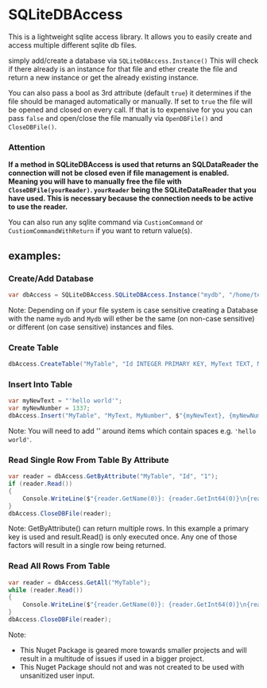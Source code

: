 # SQLiteDBAccess

This is a lightweight sqlite access library.
It allows you to easily create and access multiple different sqlite db files.

simply add/create a database via `SQLiteDBAccess.Instance()` This will check if there already is an instance for that file and ether create the file and return a new instance or get the already existing instance. 

You can also pass a bool as 3rd attribute (default `true`) it determines if the file should be managed automatically or manually. 
If set to `true` the file will be opened and closed on every call. 
If that is to expensive for you you can pass `false` and open/close the file manually via `OpenDBFile()` and `CloseDBFile()`.

### **Attention**
**If a method in SQLiteDBAccess is used that returns an SQLDataReader the connection will not be closed even if file management is enabled. 
Meaning you will have to manually free the file with `CloseDBFile(yourReader)`. 
`yourReader` being the SQLiteDataReader that you have used.
This is necessary because the connection needs to be active to use the reader.**

You can also run any sqlite command via `CustiomCommand` or `CustiomCommandWithReturn` if you want to return value(s).

## examples:

### Create/Add Database
```csharp
var dbAccess = SQLiteDBAccess.SQLiteDBAccess.Instance("mydb", "/home/teddy"); // on windows path would be "C:/Users/teddy"
```

Note: 
Depending on if your file system is case sensitive creating a Database with the name `mydb` and `Mydb` will ether be the same (on non-case sensitive) or different (on case sensitive) instances and files.

### Create Table
````csharp
dbAccess.CreateTable("MyTable", "Id INTEGER PRIMARY KEY, MyText TEXT, MyNumber INTEGER");
````

### Insert Into Table
````csharp
var myNewText = "'hello world'";
var myNewNumber = 1337;
dbAccess.Insert("MyTable", "MyText, MyNumber", $"{myNewText}, {myNewNumber}");
````

Note:
You will need to add '' around items which contain spaces e.g. `'hello world'`.
### Read Single Row From Table By Attribute
````csharp
var reader = dbAccess.GetByAttribute("MyTable", "Id", "1");
if (reader.Read())
{
    Console.WriteLine($"{reader.GetName(0)}: {reader.GetInt64(0)}\n{reader.GetName(1)}: {reader.GetString(1)}\n{reader.GetName(2)}: {reader.GetInt64(2)}");
} 
dbAccess.CloseDBFile(reader);
````

Note: 
GetByAttribute() can return multiple rows. In this example a primary key is used and result.Read() is only executed once. 
Any one of those factors will result in a single row being returned. 

### Read All Rows From Table
````csharp
var reader = dbAccess.GetAll("MyTable");
while (reader.Read())
{
    Console.WriteLine($"{reader.GetName(0)}: {reader.GetInt64(0)}\n{reader.GetName(1)}: {reader.GetString(1)}\n{reader.GetName(2)}: {reader.GetInt64(2)}");
} 
dbAccess.CloseDBFile(reader);
````

Note:
- This Nuget Package is geared more towards smaller projects and will result in a multitude of issues if used in a bigger project. 
- This Nuget Package should not and was not created to be used with unsanitized user input.
